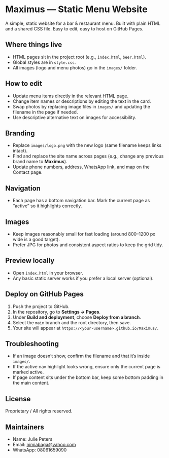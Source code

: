 # Maximus — Static Menu Website

A simple, static website for a bar & restaurant menu. Built with plain HTML and a shared CSS file. Easy to edit, easy to host on GitHub Pages.

## Where things live

* HTML pages sit in the project root (e.g., `index.html`, `beer.html`).
* Global styles are in `style.css`.
* All images (logo and menu photos) go in the `images/` folder.

## How to edit

* Update menu items directly in the relevant HTML page.
* Change item names or descriptions by editing the text in the card.
* Swap photos by replacing image files in `images/` and updating the filename in the page if needed.
* Use descriptive alternative text on images for accessibility.

## Branding

* Replace `images/logo.png` with the new logo (same filename keeps links intact).
* Find and replace the site name across pages (e.g., change any previous brand name to **Maximus**).
* Update phone numbers, address, WhatsApp link, and map on the Contact page.

## Navigation

* Each page has a bottom navigation bar. Mark the current page as “active” so it highlights correctly.

## Images

* Keep images reasonably small for fast loading (around 800–1200 px wide is a good target).
* Prefer JPG for photos and consistent aspect ratios to keep the grid tidy.

## Preview locally

* Open `index.html` in your browser.
* Any basic static server works if you prefer a local server (optional).

## Deploy on GitHub Pages

1. Push the project to GitHub.
2. In the repository, go to **Settings → Pages**.
3. Under **Build and deployment**, choose **Deploy from a branch**.
4. Select the `main` branch and the root directory, then save.
5. Your site will appear at `https://<your-username>.github.io/Maximus/`.

## Troubleshooting

* If an image doesn’t show, confirm the filename and that it’s inside `images/`.
* If the active nav highlight looks wrong, ensure only the current page is marked active.
* If page content sits under the bottom bar, keep some bottom padding in the main content.

## License

Proprietary / All rights reserved.

## Maintainers

* Name: Julie Peters
* Email: [nimiabaga@yahoo.com](mailto:nimiabaga@yahoo.com)
* WhatsApp: 08061659090

